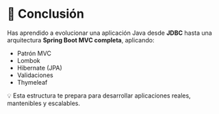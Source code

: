 # 🧭 Conclusión

Has aprendido a evolucionar una aplicación Java desde **JDBC** hasta una arquitectura **Spring Boot MVC completa**, aplicando:

- Patrón MVC  
- Lombok  
- Hibernate (JPA)  
- Validaciones  
- Thymeleaf  

💡 Esta estructura te prepara para desarrollar aplicaciones reales, mantenibles y escalables.
